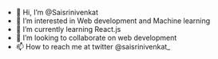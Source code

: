 - 👋 Hi, I’m @Saisrinivenkat
- 👀 I’m interested in Web development and Machine learning
- 🌱 I’m currently learning React.js
- 💞️ I’m looking to collaborate on web development
- 📫 How to reach me at twitter @saisrinivenkat_
